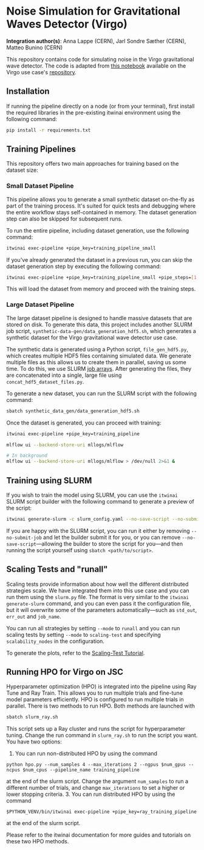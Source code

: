 # Noise Simulation for Gravitational Waves Detector (Virgo)

**Integration author(s)**: Anna Lappe (CERN), Jarl Sondre Sæther (CERN), Matteo Bunino (CERN)

This repository contains code for simulating noise in the Virgo gravitational wave detector. The code is adapted from
[this notebook](https://github.com/interTwin-eu/DT-Virgo-notebooks/blob/main/WP_4_4/interTwin_wp_4.4_synthetic_data.ipynb)
available on the Virgo use case's [repository](https://github.com/interTwin-eu/DT-Virgo-notebooks).

## Installation

If running the pipeline directly on a node (or from your terminal),
first install the required libraries in the pre-existing itwinai environment using the following command:

```bash
pip install -r requirements.txt
```

## Training Pipelines

This repository offers two main approaches for training based on the dataset size:

### Small Dataset Pipeline

This pipeline allows you to generate a small synthetic dataset on-the-fly as part of
the training process. It's suited for quick tests and debugging where the entire
workflow stays self-contained in memory. The dataset generation step can also be
skipped for subsequent runs.

To run the entire pipeline, including dataset generation, use the following command:

```bash
itwinai exec-pipeline +pipe_key=training_pipeline_small
```

If you've already generated the dataset in a previous run, you can skip the dataset
generation step by executing the following command:

```bash
itwinai exec-pipeline +pipe_key=training_pipeline_small +pipe_steps=[1,2,3]
```

This will load the dataset from memory and proceed with the training steps.

### Large Dataset Pipeline

The large dataset pipeline is designed to handle massive datasets that are stored on
disk. To generate this data, this project includes another SLURM job script,
`synthetic-data-gen/data_generation_hdf5.sh`, which generates a synthetic dataset for
the Virgo gravitational wave detector use case.

The synthetic data is generated using a Python script, `file_gen_hdf5.py`, which
creates multiple HDF5 files containing simulated data. We generate multiple files as
this allows us to create them in parallel, saving us some time. To do this, we use
SLURM [job arrays](https://slurm.schedmd.com/job_array.html). After generating the
files, they are concatenated into a single, large file using
`concat_hdf5_dataset_files.py`.

To generate a new dataset, you can run the SLURM script with the following command:

```bash
sbatch synthetic_data_gen/data_generation_hdf5.sh
```

Once the dataset is generated, you can proceed with training:

```bash
itwinai exec-pipeline +pipe_key=training_pipeline
```

```bash
mlflow ui --backend-store-uri mllogs/mlflow

# In background 
mlflow ui --backend-store-uri mllogs/mlflow > /dev/null 2>&1 &
```

## Training using SLURM

If you wish to train the model using SLURM, you can use the `itwinai` SLURM script
builder with the following command to generate a preview of the script:

```bash
itwinai generate-slurm -c slurm_config.yaml --no-save-script --no-submit-job
```

If you are happy with the SLURM script, you can run it either by removing
`--no-submit-job` and let the builder submit it for you, or you can remove
`--no-save-script`—allowing the builder to store the script for you—and then running
the script yourself using `sbatch <path/to/script>`.

## Scaling Tests and "runall"

Scaling tests provide information about how well the different distributed strategies
scale. We have integrated them into this use case and you can run them using the
`slurm.py` file. The format is very similar to the `itwinai generate-slurm` command,
and you can even pass it the configuration file, but it will overwrite some of the
parameters automatically—such as `std_out`, `err_out` and `job_name`.

You can run all strategies by setting `--mode` to `runall` and you can run scaling
tests by setting `--mode` to `scaling-test` and specifying `scalability_nodes` in the
configuration.

To generate the plots, refer to the
[Scaling-Test Tutorial](https://github.com/interTwin-eu/itwinai/tree/main/tutorials/distributed-ml/torch-scaling-test#analyze-results).

## Running HPO for Virgo on JSC

Hyperparameter optimization (HPO) is integrated into the pipeline using Ray Tune and Ray Train.
This allows you to run multiple trials and fine-tune model parameters efficiently.
HPO is configured to run multiple trials in parallel. There is two methods to run HPO.
Both methods are launched with

```bash
sbatch slurm_ray.sh
```

This script sets up a Ray cluster and runs the script for hyperparameter tuning.
Change the run command in `slurm_ray.sh` to run the script you want. You have two options:

1. You can run non-distributed HPO by using the command

```python hpo.py --num_samples 4 --max_iterations 2 --ngpus $num_gpus --ncpus $num_cpus --pipeline_name training_pipeline```

at the end of the slurm script. Change the argument ``num_samples`` to run a different number of trials, and
change ``max_iterations`` to set a higher or lower stopping criteria.
3. You can run distributed HPO by using the command

```$PYTHON_VENV/bin/itwinai exec-pipeline +pipe_key=ray_training_pipeline```

at the end of the slurm script.

Please refer to the itwinai documentation for more guides and tutorials on these two HPO methods.
